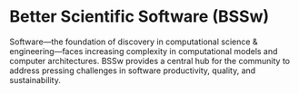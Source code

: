 # Better Scientific Software (BSSw)

Software—the foundation of discovery in computational science & engineering—faces increasing complexity in computational models and computer architectures. BSSw provides a central hub for the community to address pressing challenges in software productivity, quality, and sustainability.

<!---
Slide1 L: ../Articles/Blog/2021-10-FirstFiveYrsWebinar.md
Slide1 R: ../images/Blog_2110_HPC-BP.png
Slide2 L: ../Articles/Blog/2021-10-CollegevilleReportDay2.md
Slide2 R: ../images/Blog_2109_Collegeville1.png
Slide3 L: ../ShortArticles/CodingConventions.md
Slide3 R: ../CuratedContent/ProducingWebinarSeries.md
Slide4 L: ../CuratedContent/ExecutableEnvironments.md
Slide4 R: ../CuratedContent/SoftwareSustainabilityInstituteGuides.md
Slide5 L: ../Articles/Blog/2021-09-SSwDiscoveriesInterview.md
Slide5 R: ../images/Blog_2109_SX_OmicronA.png
Slide6 L: ../Events/2021-11-sc21-sw-events.md
Slide6 R: ../Events/hpcbp-058-55plus-years-in-hpc.md
Slide7 L: ../Events/swr-012-sustainablehybrid.md
Slide7 R: ../Events/2022-01-SoftwareQualityDays.md

--->

<!---
Caution: Blank line after first comment mark (or before last comment mark) causes build failure.
LCM: Saving for use again later

Slide1 L: ../Articles/Blog/2021-09-SSwDiscoveriesInterview.md
Slide1 R: ../images/Blog_2109_SX_OmicronA.png
Slide2 L: ../Articles/Blog/2021-09-CollegevilleReportDay1.md
Slide2 R: ../images/Blog_2109_Collegeville1.png
Slide3 L: ../CuratedContent/SoftwareSustainabilityInstituteGuides.md
Slide3 R: ../CuratedContent/ExecutableEnvironments.md
Slide4 L: ../Articles/Blog/2021-08-registry-best-practices.md 
Slide4 R: ../CuratedContent/ThingsYouShouldNeverDoPartI.md
Slide5 L: ../Articles/Blog/2021-08-IntegratingInterns.md
Slide5 R: ../images/Blog_0821_Interns.png
Slide6 L: ../Events/2021-10-XpertNetwork.md
Slide6 R: ../Events/2021-10-wosss21.md
Slide7 R: ../Events/hpcbp-057-sierra-and-elcapitan-coes.md
Slide7 L: ../Events/2021-10-ssi-fellowship.md

--->

<!---
[Site Overview](SiteOverview.md)

[Communities Overview](CommunitiesOverview.md)

[Intro to CSE](IntroToCse.md)

[Intro to HPC](IntroToHpc.md)

--->
